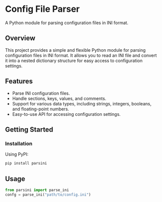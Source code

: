 # Config File Parser

A Python module for parsing configuration files in INI format.

## Overview

This project provides a simple and flexible Python module for parsing configuration files in INI format. It allows you to read an INI file and convert it into a nested dictionary structure for easy access to configuration settings.

## Features

- Parse INI configuration files.
- Handle sections, keys, values, and comments.
- Support for various data types, including strings, integers, booleans, and floating-point numbers.
- Easy-to-use API for accessing configuration settings.

## Getting Started

### Installation

Using PyPI:

```bash
pip install parsini
```

## Usage
```python
from parsini import parse_ini
confg = parse_ini("path/to/config.ini")
```